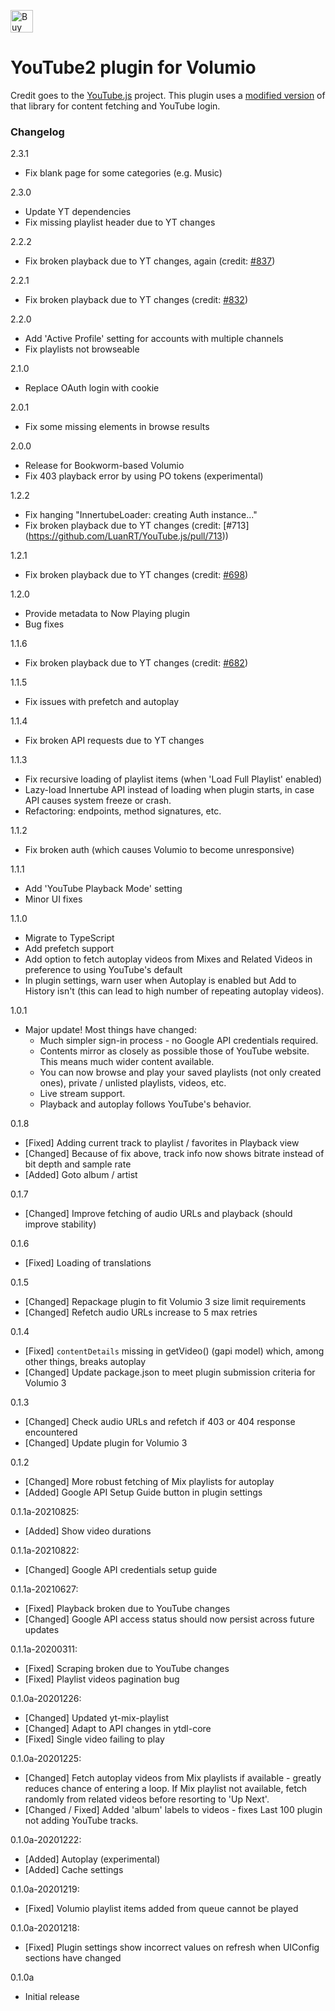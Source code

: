 <a href='https://ko-fi.com/C0C5RGOOP' target='_blank'><img height='36' style='border:0px;height:36px;' src='https://storage.ko-fi.com/cdn/kofi2.png?v=3' border='0' alt='Buy Me a Coffee at ko-fi.com' /></a>

# YouTube2 plugin for Volumio

Credit goes to the [YouTube.js](https://github.com/LuanRT/YouTube.js) project. This plugin uses a [modified version](https://github.com/patrickkfkan/Volumio-YouTube.js) of that library for content fetching and YouTube login.

### Changelog

2.3.1
- Fix blank page for some categories (e.g. Music)

2.3.0
- Update YT dependencies
- Fix missing playlist header due to YT changes

2.2.2
- Fix broken playback due to YT changes, again (credit: [#837](https://github.com/LuanRT/YouTube.js/pull/837))

2.2.1
- Fix broken playback due to YT changes (credit: [#832](https://github.com/LuanRT/YouTube.js/pull/832))

2.2.0
- Add 'Active Profile' setting for accounts with multiple channels
- Fix playlists not browseable

2.1.0
- Replace OAuth login with cookie

2.0.1
- Fix some missing elements in browse results

2.0.0
- Release for Bookworm-based Volumio
- Fix 403 playback error by using PO tokens (experimental)

1.2.2
- Fix hanging "InnertubeLoader: creating Auth instance..."
- Fix broken playback due to YT changes (credit: [#713] (https://github.com/LuanRT/YouTube.js/pull/713))

1.2.1
- Fix broken playback due to YT changes (credit: [#698](https://github.com/LuanRT/YouTube.js/pull/698))

1.2.0
- Provide metadata to Now Playing plugin
- Bug fixes

1.1.6
- Fix broken playback due to YT changes (credit: [#682](https://github.com/LuanRT/YouTube.js/pull/682))

1.1.5
- Fix issues with prefetch and autoplay

1.1.4
- Fix broken API requests due to YT changes

1.1.3
- Fix recursive loading of playlist items (when 'Load Full Playlist' enabled)
- Lazy-load Innertube API instead of loading when plugin starts, in case API causes system freeze or crash.
- Refactoring: endpoints, method signatures, etc.

1.1.2
- Fix broken auth (which causes Volumio to become unresponsive)

1.1.1
- Add 'YouTube Playback Mode' setting
- Minor UI fixes

1.1.0
- Migrate to TypeScript
- Add prefetch support
- Add option to fetch autoplay videos from Mixes and Related Videos in preference to using YouTube's default
- In plugin settings, warn user when Autoplay is enabled but Add to History isn't (this can lead to high number of repeating autoplay videos).

1.0.1
- Major update! Most things have changed:
  - Much simpler sign-in process - no Google API credentials required.
  - Contents mirror as closely as possible those of YouTube website. This means much wider content available.
  - You can now browse and play your saved playlists (not only created ones), private / unlisted playlists, videos, etc.
  - Live stream support.
  - Playback and autoplay follows YouTube's behavior.

0.1.8
- [Fixed] Adding current track to playlist / favorites in Playback view
- [Changed] Because of fix above, track info now shows bitrate instead of bit depth and sample rate
- [Added] Goto album / artist

0.1.7
- [Changed] Improve fetching of audio URLs and playback (should improve stability)

0.1.6
- [Fixed] Loading of translations

0.1.5
- [Changed] Repackage plugin to fit Volumio 3 size limit requirements
- [Changed] Refetch audio URLs increase to 5 max retries

0.1.4
- [Fixed] `contentDetails` missing in getVideo() (gapi model) which, among other things, breaks autoplay
- [Changed] Update package.json to meet plugin submission criteria for Volumio 3

0.1.3
- [Changed] Check audio URLs and refetch if 403 or 404 response encountered
- [Changed] Update plugin for Volumio 3

0.1.2
- [Changed] More robust fetching of Mix playlists for autoplay
- [Added] Google API Setup Guide button in plugin settings

0.1.1a-20210825:
- [Added] Show video durations

0.1.1a-20210822:
- [Changed] Google API credentials setup guide

0.1.1a-20210627:
- [Fixed] Playback broken due to YouTube changes
- [Changed] Google API access status should now persist across future updates

0.1.1a-20200311:
- [Fixed] Scraping broken due to YouTube changes
- [Fixed] Playlist videos pagination bug

0.1.0a-20201226:
- [Changed] Updated yt-mix-playlist
- [Changed] Adapt to API changes in ytdl-core
- [Fixed] Single video failing to play

0.1.0a-20201225:
- [Changed] Fetch autoplay videos from Mix playlists if available - greatly reduces chance of entering a loop. If Mix playlist not available, fetch randomly from related videos before resorting to 'Up Next'.
- [Changed / Fixed] Added 'album' labels to videos - fixes Last 100 plugin not adding YouTube tracks.

0.1.0a-20201222:
- [Added] Autoplay (experimental)
- [Added] Cache settings

0.1.0a-20201219:
- [Fixed] Volumio playlist items added from queue cannot be played

0.1.0a-20201218:
- [Fixed] Plugin settings show incorrect values on refresh when UIConfig sections have changed

0.1.0a
- Initial release
